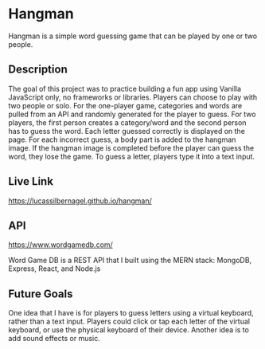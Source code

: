 # Hangman

Hangman is a simple word guessing game that can be played by one or two people.

## Description

The goal of this project was to practice building a fun app using Vanilla JavaScript only, no frameworks or libraries. Players can choose to play with two people or solo. For the one-player game, categories and words are pulled from an API and randomly generated for the player to guess. For two players, the first person creates a category/word and the second person has to guess the word. Each letter guessed correctly is displayed on the page. For each incorrect guess, a body part is added to the hangman image. If the hangman image is completed before the player can guess the word, they lose the game. To guess a letter, players type it into a text input.

## Live Link
https://lucassilbernagel.github.io/hangman/

## API
https://www.wordgamedb.com/

Word Game DB is a REST API that I built using the MERN stack: MongoDB, Express, React, and Node.js

## Future Goals

One idea that I have is for players to guess letters using a virtual keyboard, rather than a text input. Players could click or tap each letter of the virtual keyboard, or use the physical keyboard of their device.
Another idea is to add sound effects or music.

